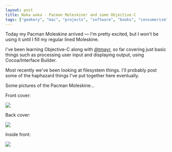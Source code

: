 ```yaml
---
layout: post
title: Waka waka - Pacman Moleskine! and some Objective-C
tags: ["geekery", "mac", "projects", "software", "books", "consumerism"]
---
```


Today my Pacman Moleskine arrived &#8212; I'm pretty excited, but I won't be using it until I fill my regular lined Moleskine.

I've been learning Objective-C along with <a href="http://tmayr.tumblr.com" target="_blank">@tmayr</a>, so far covering just basic things such as processing user input and displaying output, using Cocoa/Interface Builder.

Most recently we've been looking at filesystem things. I'll probably post some of the haphazard things I've put together here eventually.

Some pictures of the Pacman Moleskine...

Front cover:

<img src="http://cl.ly/63fa5d6a6d7c8b63a2fb/content" />

Back cover:

<img src="http://cl.ly/66ef1d3b8d293a2ecbfa/content" />

Inside front:

<img src="http://cl.ly/977c846635bf142cbd5e/content" />
